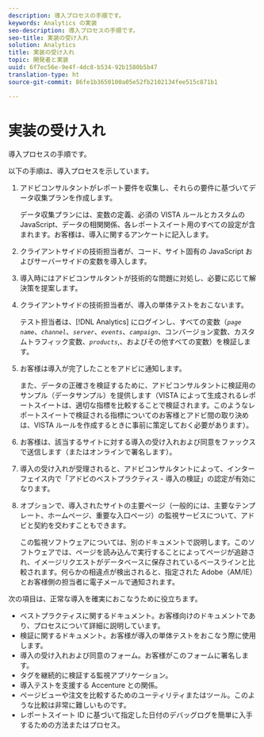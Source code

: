 ```yaml
---
description: 導入プロセスの手順です。
keywords: Analytics の実装
seo-description: 導入プロセスの手順です。
seo-title: 実装の受け入れ
solution: Analytics
title: 実装の受け入れ
topic: 開発者と実装
uuid: 6f7ec56e-9e4f-4dc8-b534-92b1580b5b47
translation-type: ht
source-git-commit: 86fe1b3650100a05e52fb2102134fee515c871b1

---
```



# 実装の受け入れ

導入プロセスの手順です。

以下の手順は、導入プロセスを示しています。

1. アドビコンサルタントがレポート要件を収集し、それらの要件に基づいてデータ収集プランを作成します。

   データ収集プランには、変数の定義、必須の VISTA ルールとカスタムの JavaScript、データの相関関係、各レポートスイート用のすべての設定が含まれます。お客様は、導入に関するアンケートに記入します。
1. クライアントサイドの技術担当者が、コード、サイト固有の JavaScript およびサーバーサイドの変数を導入します。
1. 導入時にはアドビコンサルタントが技術的な問題に対処し、必要に応じて解決策を提案します。
1. クライアントサイドの技術担当者が、導入の単体テストをおこないます。

   テスト担当者は、[!DNL Analytics] にログインし、すべての変数（*`page name`*、*`channel`*、*`server`*、*`events`*、*`campaign`*、コンバージョン変数、カスタムトラフィック変数、*`products`*,、およびその他すべての変数）を検証します。
1. お客様は導入が完了したことをアドビに通知します。

   また、データの正確さを検証するために、アドビコンサルタントに検証用のサンプル（データサンプル）を提供します（VISTA によって生成されるレポートスイートは、適切な指標を比較することで検証されます。このようなレポートスイートで検証される指標についてのお客様とアドビ間の取り決めは、VISTA ルールを作成するときに事前に策定しておく必要があります）。
1. お客様は、該当するサイトに対する導入の受け入れおよび同意をファックスで送信します（またはオンラインで署名します）。
1. 導入の受け入れが受理されると、アドビコンサルタントによって、インターフェイス内で「アドビのベストプラクティス - 導入の検証」の認定が有効になります。
1. オプションで、導入されたサイトの主要ページ（一般的には、主要なテンプレート、ホームページ、重要な入口ページ）の監視サービスについて、アドビと契約を交わすこともできます。

   この監視ソフトウェアについては、別のドキュメントで説明します。このソフトウェアでは、ページを読み込んで実行することによってページが追跡され、イメージリクエストがデータベースに保存されているベースラインと比較されます。何らかの相違点が検出されると、指定された Adobe（AM/IE）とお客様側の担当者に電子メールで通知されます。

次の項目は、正常な導入を確実におこなうために役立ちます。

* ベストプラクティスに関するドキュメント。お客様向けのドキュメントであり、プロセスについて詳細に説明しています。
* 検証に関するドキュメント。お客様が導入の単体テストをおこなう際に使用します。
* 導入の受け入れおよび同意のフォーム。お客様がこのフォームに署名します。
* タグを継続的に検証する監視アプリケーション。
* 導入テストを支援する Accenture との関係。
* ページビューや注文を比較するためのユーティリティまたはツール。このような比較は非常に難しいものです。
* レポートスイート ID に基づいて指定した日付のデバッグログを簡単に入手するための方法またはプロセス。

